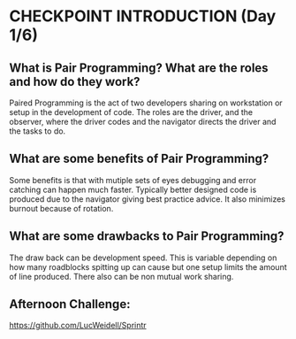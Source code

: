 # CHECKPOINT INTRODUCTION (Day 1/6)

## What is Pair Programming? What are the roles and how do they work?
Paired Programming is the act of two developers sharing on workstation or setup in the development of code.
The roles are the driver, and the observer, where the driver codes and the navigator directs the driver and the tasks to do.

## What are some benefits of Pair Programming?
Some benefits is that with mutiple sets of eyes debugging and error catching can happen much faster. Typically better designed code
is produced due to the navigator giving best practice advice. It also minimizes burnout because of rotation.

## What are some drawbacks to Pair Programming?
The draw back can be development speed. This is variable depending on how many roadblocks spitting up
can cause but one setup limits the amount of line produced. There also can be non mutual work sharing.

## Afternoon Challenge:
https://github.com/LucWeidell/Sprintr